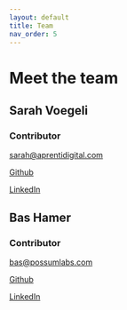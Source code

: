 ```yaml
---
layout: default
title: Team
nav_order: 5
---
```

# Meet the team

## Sarah Voegeli
### Contributor
<a href="mailto:sarah@aprentidigital.com"><span class="iconify" data-icon="mdi-email" data-inline="false"></span> sarah@aprentidigital.com </a>  

[Github <span class="iconify" data-icon="mdi-github" data-inline="false"></span>](https://github.com/svoegeli)

[LinkedIn <span class="iconify" data-icon="mdi-linkedin" data-inline="false"></span>](https://www.linkedin.com/in/sarahvoegeli/)



## Bas Hamer
### Contributor
<a href="mailto:bas@possumlabs.com"><span class="iconify" data-icon="mdi-email" data-inline="false"></span> bas@possumlabs.com</a>  

[Github <span class="iconify" data-icon="mdi-github" data-inline="false"></span>](https://github.com/BasHamer)

[LinkedIn <span class="iconify" data-icon="mdi-linkedin" data-inline="false"></span>](https://www.linkedin.com/in/bashamer/)
